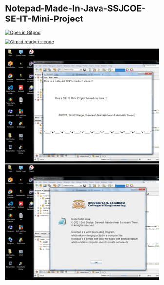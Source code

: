 # Notepad-Made-In-Java-SSJCOE-SE-IT-Mini-Project



[![Open in Gitpod](https://gitpod.io/button/open-in-gitpod.svg)](https://gitpod.io/#https://github.com/smitshetye/Notepad-Made-In-Java-SSJCOE-SE-IT-Mini-Project)

[![Gitpod ready-to-code](https://img.shields.io/badge/Gitpod-ready--to--code-908a85?logo=gitpod)](https://gitpod.io/#https://github.com/smitshetye/Notepad-Made-In-Java-SSJCOE-SE-IT-Mini-Project)

![alt text](https://github.com/smitshetye/Notepad-Made-In-Java-SSJCOE-SE-IT-Mini-Project/blob/main/images/Notepad_Made_In-Java_SSJCOE_SE_IT_Mini_Project.JPG?raw=true)
![alt text](https://github.com/smitshetye/Notepad-Made-In-Java-SSJCOE-SE-IT-Mini-Project/blob/main/images/Notepad_Made_In-Java_SSJCOE_SE_IT_Mini_Project_1.JPG?raw=true)
